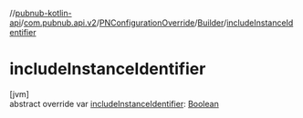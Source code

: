 //[pubnub-kotlin-api](../../../../index.md)/[com.pubnub.api.v2](../../index.md)/[PNConfigurationOverride](../index.md)/[Builder](index.md)/[includeInstanceIdentifier](include-instance-identifier.md)

# includeInstanceIdentifier

[jvm]\
abstract override var [includeInstanceIdentifier](include-instance-identifier.md): [Boolean](https://kotlinlang.org/api/latest/jvm/stdlib/kotlin/-boolean/index.html)
